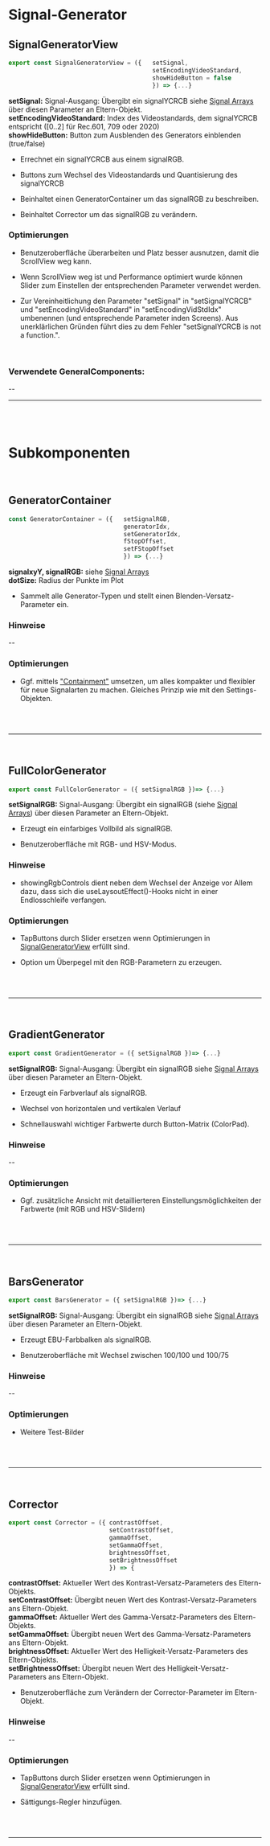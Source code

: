 # Signal-Generator


## SignalGeneratorView
```JavaScript
export const SignalGeneratorView = ({   setSignal,
                                        setEncodingVideoStandard,
                                        showHideButton = false
                                        }) => {...}
```

**setSignal:**  Signal-Ausgang: Übergibt ein signalYCRCB siehe [Signal Arrays](../SignalArrays) über diesen Parameter an Eltern-Objekt. </br>
**setEncodingVideoStandard:**  Index des Videostandards, dem signalYCRCB entspricht ([0..2] für Rec.601, 709 oder 2020) </br>
**showHideButton:**  Button zum Ausblenden des Generators einblenden (true/false) </br>

- Errechnet ein signalYCRCB aus einem signalRGB.

- Buttons zum Wechsel des Videostandards und Quantisierung des signalYCRCB

- Beinhaltet einen GeneratorContainer um das signalRGB zu beschreiben.

- Beinhaltet Corrector um das signalRGB zu verändern.


### Optimierungen

- Benutzeroberfläche überarbeiten und Platz besser ausnutzen, damit die ScrollView weg kann.

- Wenn ScrollView weg ist und Performance optimiert wurde können Slider zum Einstellen der entsprechenden Parameter verwendet werden.

- Zur Vereinheitlichung den Parameter "setSignal" in "setSignalYCRCB" und "setEncodingVideoStandard" in "setEncodingVidStdIdx" umbenennen (und entsprechende Parameter inden Screens). Aus unerklärlichen Gründen führt dies zu dem Fehler "setSignalYCRCB is not a function.".

</br>

### Verwendete GeneralComponents:
--

---

</br></br>

# Subkomponenten

</br>

## GeneratorContainer

```JavaScript
const GeneratorContainer = ({   setSignalRGB,
                                generatorIdx,
                                setGeneratorIdx,
                                fStopOffset,
                                setFStopOffset
                                }) => {...}
```


**signalxyY, signalRGB:**   siehe [Signal Arrays](../SignalArrays) </br>
**dotSize:**                Radius der Punkte im Plot

- Sammelt alle Generator-Typen und stellt einen Blenden-Versatz-Parameter ein.

### Hinweise

--

### Optimierungen

- Ggf. mittels ["Containment"](https://reactjs.org/docs/composition-vs-inheritance.html) umsetzen, um alles kompakter und flexibler für neue Signalarten zu machen. Gleiches Prinzip wie mit den Settings-Objekten.

</br>
</br>

---
</br>

## FullColorGenerator

```JavaScript
export const FullColorGenerator = ({ setSignalRGB })=> {...}
```

**setSignalRGB:** Signal-Ausgang: Übergibt ein signalRGB (siehe [Signal Arrays](../SignalArrays)) über diesen Parameter an Eltern-Objekt. </br>

- Erzeugt ein einfarbiges Vollbild als signalRGB.

- Benutzeroberfläche mit RGB- und HSV-Modus.

### Hinweise

- showingRgbControls dient neben dem Wechsel der Anzeige vor Allem dazu, dass sich die useLaysoutEffect()-Hooks nicht in einer Endlosschleife verfangen.

### Optimierungen

- TapButtons durch Slider ersetzen wenn Optimierungen in [SignalGeneratorView](#signalgeneratorview) erfüllt sind.

- Option um Überpegel mit den RGB-Parametern zu erzeugen.

</br>
</br>

---
</br>

## GradientGenerator

```JavaScript
export const GradientGenerator = ({ setSignalRGB })=> {...}
```

**setSignalRGB:** Signal-Ausgang: Übergibt ein signalRGB siehe [Signal Arrays](../SignalArrays) über diesen Parameter an Eltern-Objekt. </br>

- Erzeugt ein Farbverlauf als signalRGB.

- Wechsel von horizontalen und vertikalen Verlauf

- Schnellauswahl wichtiger Farbwerte durch Button-Matrix (ColorPad).

### Hinweise

--

### Optimierungen

- Ggf. zusätzliche Ansicht mit detaillierteren Einstellungsmöglichkeiten der Farbwerte (mit RGB und HSV-Slidern)

</br>
</br>

---
</br>

## BarsGenerator

```JavaScript
export const BarsGenerator = ({ setSignalRGB })=> {...}
```

**setSignalRGB:** Signal-Ausgang: Übergibt ein signalRGB siehe [Signal Arrays](../SignalArrays) über diesen Parameter an Eltern-Objekt. </br>

- Erzeugt EBU-Farbbalken als signalRGB.

- Benutzeroberfläche mit Wechsel zwischen 100/100 und 100/75

### Hinweise

--

### Optimierungen

- Weitere Test-Bilder

</br>
</br>

---
</br>

## Corrector

```JavaScript
export const Corrector = ({ contrastOffset,
                            setContrastOffset,
                            gammaOffset,
                            setGammaOffset,
                            brightnessOffset,
                            setBrightnessOffset
                            }) => {
```

**contrastOffset:**     Aktueller Wert des Kontrast-Versatz-Parameters des Eltern-Objekts.</br>
**setContrastOffset:**  Übergibt neuen Wert des Kontrast-Versatz-Parameters ans Eltern-Objekt.</br>
**gammaOffset:**        Aktueller Wert des Gamma-Versatz-Parameters des Eltern-Objekts.</br>
**setGammaOffset:**     Übergibt neuen Wert des Gamma-Versatz-Parameters ans Eltern-Objekt.</br>
**brightnessOffset:**   Aktueller Wert des Helligkeit-Versatz-Parameters des Eltern-Objekts.</br>
**setBrightnessOffset:** Übergibt neuen Wert des Helligkeit-Versatz-Parameters ans Eltern-Objekt.</br>

- Benutzeroberfläche zum Verändern der Corrector-Parameter im Eltern-Objekt.

### Hinweise

--

### Optimierungen

- TapButtons durch Slider ersetzen wenn Optimierungen in [SignalGeneratorView](#signalgeneratorview) erfüllt sind.

- Sättigungs-Regler hinzufügen.

</br>
</br>

---
</br>
